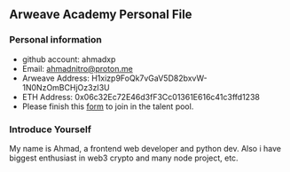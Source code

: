 ## Arweave Academy Personal File

### Personal information

- github account: ahmadxp
- Email: ahmadnitro@proton.me
- Arweave Address: H1xizp9FoQk7vGaV5D82bxvW-1N0NzOmBCHjOz3zI3U
- ETH Address: 0x06c32Ec72E46d3fF3Cc01361E616c41c3ffd1238
- Please finish this [form](https://docs.google.com/forms/d/e/1FAIpQLSfWA5fIIcBgmRppm3jNz5vmf9Mai_QMVil-2pO4r7YKn_Zhtw/viewform?usp=sf_link) to join in the talent pool.

### Introduce Yourself
 My name is Ahmad, a frontend web developer and python dev. Also i have biggest enthusiast in web3 crypto and many node project, etc.